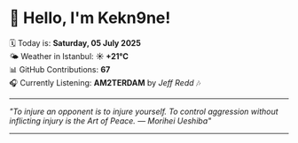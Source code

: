 # 👋 Hello, I'm Kekn9ne!

🗓️ Today is: **Saturday, 05 July 2025**  
🌤️ Weather in Istanbul: **☀️   +21°C**  
📊 GitHub Contributions: **67**  
🎧 Currently Listening: **AM2TERDAM** by *Jeff Redd* 🎶

---

_"To injure an opponent is to injure yourself. To control aggression without inflicting injury is the Art of Peace. — *Morihei Ueshiba*"_

---
